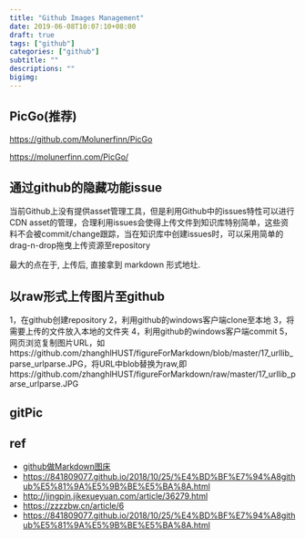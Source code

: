 ```yaml
---
title: "Github Images Management"
date: 2019-06-08T10:07:10+08:00
draft: true
tags: ["github"]
categories: ["github"]
subtitle: ""
descriptions: ""
bigimg:
---
```


## PicGo(推荐)

https://github.com/Molunerfinn/PicGo

https://molunerfinn.com/PicGo/

## 通过github的隐藏功能issue

当前Github上没有提供asset管理工具，但是利用Github中的issues特性可以进行CDN asset的管理，合理利用issues会使得上传文件到知识库特别简单，这些资料不会被commit/change跟踪，当在知识库中创建issues时，可以采用简单的drag-n-drop拖曳上传资源至repository

最大的点在于, 上传后, 直接拿到 markdown 形式地圵.

## 以raw形式上传图片至github

1，在github创建repository
2，利用github的windows客户端clone至本地
3，将需要上传的文件放入本地的文件夹
4，利用github的windows客户端commit
5，网页浏览复制图片URL，如https://github.com/zhanghlHUST/figureForMarkdown/blob/master/17_urllib_parse_urlparse.JPG，将URL中blob替换为raw,即https://github.com/zhanghlHUST/figureForMarkdown/raw/master/17_urllib_parse_urlparse.JPG

## gitPic


## ref

- [github做Markdown图床](https://www.jianshu.com/p/33eeacac3344)
- https://841809077.github.io/2018/10/25/%E4%BD%BF%E7%94%A8github%E5%81%9A%E5%9B%BE%E5%BA%8A.html
- http://jingpin.jikexueyuan.com/article/36279.html
- https://zzzzbw.cn/article/6
- https://841809077.github.io/2018/10/25/%E4%BD%BF%E7%94%A8github%E5%81%9A%E5%9B%BE%E5%BA%8A.html
